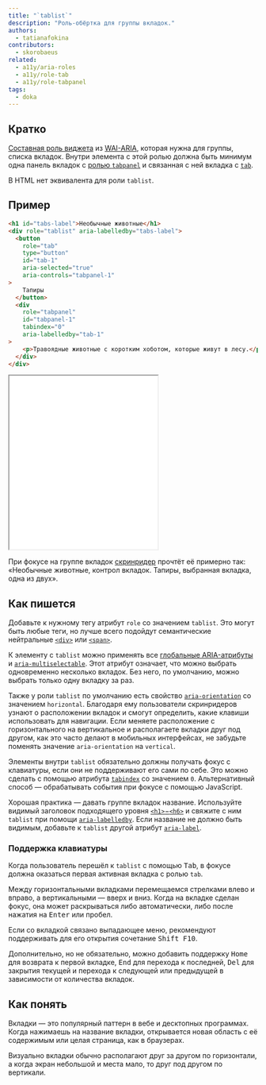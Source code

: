 ```yaml
---
title: "`tablist`"
description: "Роль-обёртка для группы вкладок."
authors:
  - tatianafokina
contributors:
  - skorobaeus
related:
  - a11y/aria-roles
  - a11y/role-tab
  - a11y/role-tabpanel
tags:
  - doka
---
```


## Кратко

[Составная роль виджета](/a11y/aria-roles/#roli-vidzhetov) из [WAI-ARIA](/a11y/aria-intro/#specifikaciya), которая нужна для группы, списка вкладок. Внутри элемента с этой ролью должна быть минимум одна панель вкладок с [ролью `tabpanel`](/a11y/role-tabpanel/) и связанная с ней вкладка с [`tab`](/a11y/role-tab/).

В HTML нет эквивалента для роли `tablist`.

## Пример

```html
<h1 id="tabs-label">Необычные животные</h1>
<div role="tablist" aria-labelledby="tabs-label">
  <button
    role="tab"
    type="button"
    id="tab-1"
    aria-selected="true"
    aria-controls="tabpanel-1"
>
    Тапиры
  </button>
  <div
    role="tabpanel"
    id="tabpanel-1"
    tabindex="0"
    aria-labelledby="tab-1"
>
    <p>Травоядные животные с коротким хоботом, которые живут в лесу.</p>
  </div>
</div>
```

<iframe title="Элемент с ролью tablist" src="demos/tablist/" height="350"></iframe>

При фокусе на группе вкладок [скринридер](/a11y/screenreaders/) прочтёт её примерно так: «Необычные животные, контрол вкладок. Тапиры, выбранная вкладка, одна из двух».

## Как пишется

Добавьте к нужному тегу атрибут `role` со значением `tablist`. Это могут быть любые теги, но лучше всего подойдут семантические нейтральные [`<div>`](/html/div/) или [`<span>`](/html/span/).

К элементу с `tablist` можно применять все [глобальные ARIA-атрибуты](/a11y/aria-attrs/#globalnye-atributy) и [`aria-multiselectable`](/a11y/aria-multiselectable/). Этот атрибут означает, что можно выбрать одновременно несколько вкладок. Без него, по умолчанию, можно выбрать только одну вкладку за раз.

Также у роли `tablist` по умолчанию есть свойство [`aria-orientation`](/a11y/aria-orientation/) со значением `horizontal`. Благодаря ему пользователи скринридеров узнают о расположении вкладок и смогут определить, какие клавиши использовать для навигации. Если меняете расположение с горизонтального на вертикальное и располагаете вкладки друг под другом, как это часто делают в мобильных интерфейсах, не забудьте поменять значение `aria-orientation` на `vertical`.

Элементы внутри `tablist` обязательно должны получать фокус с клавиатуры, если они не поддерживают его сами по себе. Это можно сделать с помощью атрибута [`tabindex`](/html/global-attrs/#tabindex) со значением `0`. Альтернативный способ — обрабатывать события при фокусе с помощью JavaScript.

Хорошая практика — давать группе вкладок название. Используйте видимый заголовок подходящего уровня [`<h1>`−`<h6>`](/html/h1-h6/) и свяжите с ним `tablist` при помощи [`aria-labelledby`](/a11y/aria-labelledby/). Если название не должно быть видимым, добавьте к `tablist` другой атрибут [`aria-label`](/a11y/aria-label/).

### Поддержка клавиатуры

Когда пользователь перешёл к `tablist` с помощью <kbd>Tab</kbd>, в фокусе должна оказаться первая активная вкладка с ролью `tab`.

Между горизонтальными вкладками перемещаемся стрелками влево и вправо, а вертикальными — вверх и вниз. Когда на вкладке сделан фокус, она может раскрываться либо автоматически, либо после нажатия на <kbd>Enter</kbd> или пробел.

Если со вкладкой связано выпадающее меню, рекомендуют поддерживать для его открытия сочетание <kbd>Shift F10</kbd>.

Дополнительно, но не обязательно, можно добавить поддержку <kbd>Home</kbd> для возврата к первой вкладке, <kbd>End</kbd> для перехода к последней, <kbd>Del</kbd> для закрытия текущей и перехода к следующей или предыдущей в зависимости от количества вкладок.

## Как понять

Вкладки — это популярный паттерн в вебе и десктопных программах. Когда нажимаешь на название вкладки, открывается новая область с её содержимым или целая страница, как в браузерах.

Визуально вкладки обычно располагают друг за другом по горизонтали, а когда экран небольшой и места мало, то друг под другом по вертикали.
